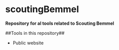 # scoutingBemmel
**Repository for al tools related to Scouting Bemmel**

##Tools in this repository##
* Public website
